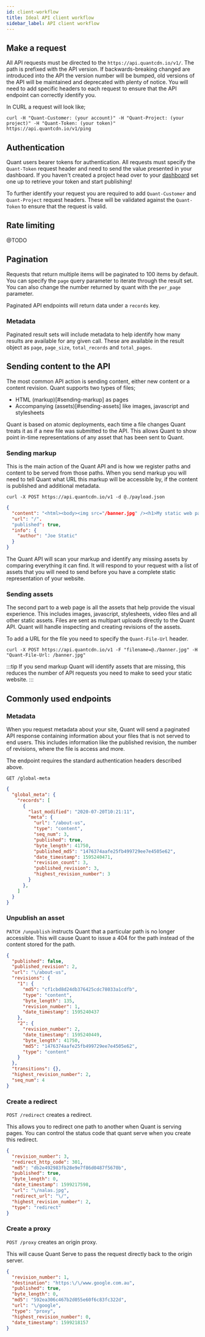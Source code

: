 ```yaml
---
id: client-workflow
title: Ideal API client workflow
sidebar_label: API client workflow
---
```



## Make a request

All API requests must be directed to the `https://api.quantcdn.io/v1/`. The path is prefixed with the API version. If backwards-breaking changed are introduced into the API the version number will be bumped, old versions of the API will be maintained and deprecated with plenty of notice. You will need to add specific headers to each request to ensure that the API endpoint can correctly identify you.

In CURL a request will look like;

```
curl -H "Quant-Customer: (your account)" -H "Quant-Project: (your project)" -H "Quant-Token: (your token)" https://api.quantcdn.io/v1/ping
```

## Authentication

Quant users bearer tokens for authentication. All requests must specify the `Quant-Token` request header and need to send the value presented in your dashboard. If you haven't created a project head over to your [dashboard](https://dashboard.quantcdn.io) set one up to retrieve your token and start publishing!

To further identify your request you are required to add `Quant-Customer` and `Quant-Project` request headers. These will be validated against the `Quant-Token` to ensure that the request is valid.

## Rate limiting

@TODO

## Pagination

Requests that return multiple items will be paginated to 100 items by default. You can specify the `page` query parameter to iterate through the result set. You can also change the number returned by quant with the `per_page` parameter.

Paginated API endpoints will return data under a `records` key.

### Metadata

Paginated result sets will include metadata to help identify how many results are available for any given call. These are available in the result object as `page`, `page_size`, `total_records` and `total_pages`.

## Sending content to the API

The most common API action is sending content, either new content or a content revision. Quant supports two types of files;

- HTML (markup)[#sending-markup] as pages
- Accompanying (assets)[#sending-assets] like images, javascript and stylesheets

Quant is based on atomic deployments, each time a file changes Quant treats it as if a new file was submitted to the API. This allows Quant to show point in-time representations of any asset that has been sent to Quant.

### Sending markup

This is the main action of the Quant API and is how we register paths and content to be served from those paths. When you send markup you will need to tell Quant what URL this markup will be accessible by, if the content is published and additional metadata.

```
curl -X POST https://api.quantcdn.io/v1 -d @./payload.json
```

```json
{
  "content": "<html><body><img src="/banner.jpg" /><h1>My static web page</h1></body></html>",
  "url": "/".
  "published": true,
  "info": {
    "author": "Joe Static"
  }
}
```

The Quant API will scan your markup and identify any missing assets by comparing everything it can find. It will respond to your request with a list of assets that you will need to send before you have a complete static representation of your website.

### Sending assets

The second part to a web page is all the assets that help provide the visual experience. This includes images, javascript, stylesheets, video files and all other static assets. Files are sent as multipart uploads directly to the Quant API. Quant will handle inspecting and creating revisions of the assets.

To add a URL for the file you need to specify the `Quant-File-Url` header.

```
curl -X POST https://api.quantcdn.io/v1 -F "filename=@./banner.jpg" -H "Quant-File-Url: /banner.jpg"
```

:::tip
If you send markup Quant will identify assets that are missing, this reduces the number of API requests you need to make to seed your static website.
:::

## Commonly used endpoints

### Metadata

When you request metadata about your site, Quant will send a paginated API response containing information about your files that is not served to end users. This includes information like the published revision, the number of revisions, where the file is access and more.

The endpoint requires the standard authentication headers described above.

```
GET /global-meta
```

```json
{
  "global_meta": {
    "records": [
      {
        "last_modified": "2020-07-20T10:21:11",
        "meta": {
          "url": "/about-us",
          "type": "content",
          "seq_num": 3,
          "published": true,
          "byte_length": 41750,
          "published_md5": "1476374aafe25fb499729ee7e4505e62",
          "date_timestamp": 1595240471,
          "revision_count": 3,
          "published_revision": 3,
          "highest_revision_number": 3
        }
      },
    ]
  }
}
```

### Unpublish an asset

`PATCH /unpublish` instructs Quant that a particular path is no longer accessible. This will cause Quant to issue a 404 for the path instead of the content stored for the path.

```json
{
  "published": false,
  "published_revision": 2,
  "url": "\/about-us",
  "revisions": {
    "1": {
      "md5": "cf1cbd8d24db376425cdc78033a1cdfb",
      "type": "content",
      "byte_length": 135,
      "revision_number": 1,
      "date_timestamp": 1595240437
    },
    "2": {
      "revision_number": 2,
      "date_timestamp": 1595240449,
      "byte_length": 41750,
      "md5": "1476374aafe25fb499729ee7e4505e62",
      "type": "content"
    }
  },
  "transitions": {},
  "highest_revision_number": 2,
  "seq_num": 4
}
```

### Create a redirect

`POST /redirect` creates a redirect.

This allows you to redirect one path to another when Quant is serving pages. You can control the status code that quant serve when you create this redirect.

```json
{
  "revision_number": 3,
  "redirect_http_code": 301,
  "md5": "db2e492983fb28e9e7f86d0487f5670b",
  "published": true,
  "byte_length": 0,
  "date_timestamp": 1599217598,
  "url": "\/nalas.jpg",
  "redirect_url": "\/",
  "highest_revision_number": 2,
  "type": "redirect"
}
```

### Create a proxy

`POST /proxy` creates an origin proxy.

This will cause Quant Serve to pass the request directly back to the origin server.

```json
{
  "revision_number": 1,
  "destination": "https:\/\/www.google.com.au",
  "published": true,
  "byte_length": 0,
  "md5": "592ea306c467b2d055e60f6c83fc322d",
  "url": "\/google",
  "type": "proxy",
  "highest_revision_number": 0,
  "date_timestamp": 1599218157
}
```

